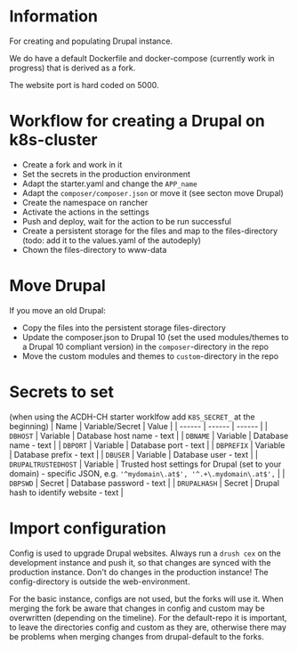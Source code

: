 # Information
For creating and populating Drupal instance.

We do have a default Dockerfile and docker-compose (currently work in progress) that is derived as a fork.

The website port is hard coded on 5000.

# Workflow for creating a Drupal on k8s-cluster
* Create a fork and work in it
* Set the secrets in the production environment
* Adapt the starter.yaml and change the `APP_name`
* Adapt the `composer/composer.json` or move it (see secton move Drupal)
* Create the namespace on rancher
* Activate the actions in the settings
* Push and deploy, wait for the action to be run successful
* Create a persistent storage for the files and map to the files-directory (todo: add it to the values.yaml of the autodeply)
* Chown the files-directory to www-data

# Move Drupal
If you move an old Drupal:
* Copy the files into the persistent storage files-directory
* Update the composer.json to Drupal 10 (set the used modules/themes to a Drupal 10 compliant version) in the `composer`-directory in the repo
* Move the custom modules and themes to `custom`-directory in the repo

# Secrets to set
(when using the ACDH-CH starter worklfow add `K8S_SECRET_` at the beginning)
| Name | Variable/Secret | Value |
| ------ | ------ | ------ |
| `DBHOST` | Variable | Database host name - text |
| `DBNAME` | Variable | Database name - text |
| `DBPORT` | Variable | Database port - text |
| `DBPREFIX` | Variable | Database prefix - text |
| `DBUSER` | Variable | Database user - text |
| `DRUPALTRUSTEDHOST` | Variable | Trusted host settings for Drupal (set to your domain) - specific JSON, e.g. `'^mydomain\.at$', '^.+\.mydomain\.at$',` |
| `DBPSWD` | Secret | Database password - text |
| `DRUPALHASH` | Secret | Drupal hash to identify website - text |

# Import configuration
Config is used to upgrade Drupal websites. Always run a `drush cex` on the development instance and push it, so that changes are synced with the production instance. Don't do changes in the production instance! The config-directory is outside the web-environment.

For the basic instance, configs are not used, but the forks will use it. When merging the fork be aware that changes in config and custom may be overwritten (depending on the timeline). For the default-repo it is important, to leave the directories config and custom as they are, otherwise there may be problems when merging changes from drupal-default to the forks.

